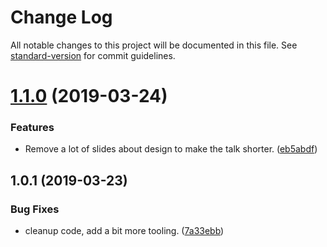 # Change Log

All notable changes to this project will be documented in this file. See [standard-version](https://github.com/conventional-changelog/standard-version) for commit guidelines.

# [1.1.0](https://github.com/vincentdesmares/talk-from-dev-to-startup-cto/compare/v1.0.1...v1.1.0) (2019-03-24)


### Features

* Remove a lot of slides about design to make the talk shorter. ([eb5abdf](https://github.com/vincentdesmares/talk-from-dev-to-startup-cto/commit/eb5abdf))



## 1.0.1 (2019-03-23)


### Bug Fixes

* cleanup code, add a bit more tooling. ([7a33ebb](https://github.com/vincentdesmares/talk-from-dev-to-startup-cto/commit/7a33ebb))
